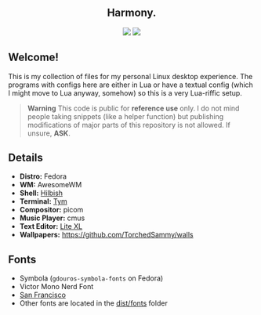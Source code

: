 ##

<div align='center'>
	<!--
	<img src="https://safe.kashima.moe/hv3tc2e2j7lx.svg" width=200><br>
	<a href="#details">
		<img alt="Setup" src="https://img.shields.io/badge/-Details-%23c3fa74?style=for-the-badge">
	</a>
	<a href="https://github.com/TorchedSammy/dotfiles/wiki/Gallery">
		<img alt="Gallery" src="https://img.shields.io/badge/-Gallery-%23c3fa74?style=for-the-badge">
	</a><br><br>
	-->
	<h2>Harmony.</h2>
	<!--<p>An elegant, gradient-full setup.</p><br>-->
	<img src="https://safe.saya.moe/EUrYqhOGizEz.png">
	<img src="https://safe.saya.moe/gHBcbQqXhmCn.png">
</div>

## Welcome!
This is my collection of files for my personal Linux desktop experience. The programs with
configs here are either in Lua or have a textual config (which I might move to Lua anyway, somehow)
so this is a very Lua-riffic setup.

> **Warning**
> This code is public for **reference use** only. I do not mind people
taking snippets (like a helper function) but publishing modifications of
major parts of this repository is not allowed. If unsure, **ASK**.

## Details
- **Distro:** Fedora
- **WM:** AwesomeWM
- **Shell:** [Hilbish](https://github.com/Rosettea/Hilbish)
- **Terminal:** [Tym](https://github.com/endaaman/tym)
- **Compositor:** picom
- **Music Player:** cmus
- **Text Editor:** [Lite XL](https://lite-xl.com/)
- **Wallpapers:** https://github.com/TorchedSammy/walls

## Fonts
- Symbola (`gdouros-symbola-fonts` on Fedora)
- Victor Mono Nerd Font
- [San Francisco](https://github.com/blaisck/sfwin)
- Other fonts are located in the [dist/fonts](dist/fonts) folder
